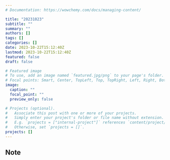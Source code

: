 ```yaml
---
# Documentation: https://wowchemy.com/docs/managing-content/

title: "20231023"
subtitle: ""
summary: ""
authors: []
tags: []
categories: []
date: 2023-10-22T15:12:40Z
lastmod: 2023-10-22T15:12:40Z
featured: false
draft: false

# Featured image
# To use, add an image named `featured.jpg/png` to your page's folder.
# Focal points: Smart, Center, TopLeft, Top, TopRight, Left, Right, BottomLeft, Bottom, BottomRight.
image:
  caption: ""
  focal_point: ""
  preview_only: false

# Projects (optional).
#   Associate this post with one or more of your projects.
#   Simply enter your project's folder or file name without extension.
#   E.g. `projects = ["internal-project"]` references `content/project/deep-learning/index.md`.
#   Otherwise, set `projects = []`.
projects: []
---
```


## Note

